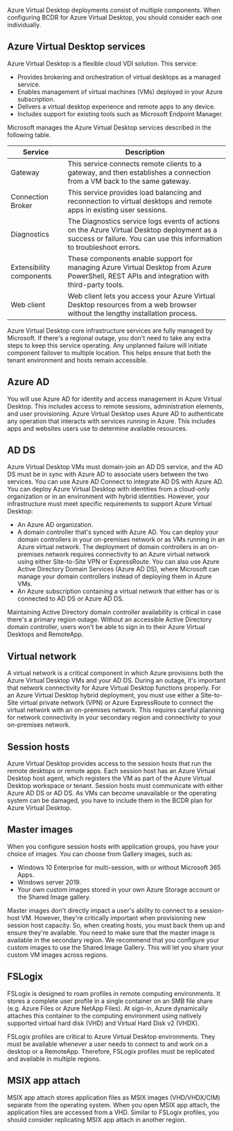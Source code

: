 Azure Virtual Desktop deployments consist of multiple components. When configuring BCDR for Azure Virtual Desktop, you should consider each one individually.

## Azure Virtual Desktop services

Azure Virtual Desktop is a flexible cloud VDI solution. This service:

- Provides brokering and orchestration of virtual desktops as a managed service.
- Enables management of virtual machines (VMs) deployed in your Azure subscription.
- Delivers a virtual desktop experience and remote apps to any device.
- Includes support for existing tools such as Microsoft Endpoint Manager.

Microsoft manages the Azure Virtual Desktop services described in the following table.

| **Service** | **Description** |
| --- | --- |
| Gateway | This service connects remote clients to a gateway, and then establishes a connection from a VM back to the same gateway. |
| Connection Broker | This service provides load balancing and reconnection to virtual desktops and remote apps in existing user sessions. |
| Diagnostics | The Diagnostics service logs events of actions on the Azure Virtual Desktop deployment as a success or failure. You can use this information to troubleshoot errors. |
| Extensibility components | These components enable support for managing Azure Virtual Desktop from Azure PowerShell, REST APIs and integration with third-party tools. |
| Web client | Web client lets you access your Azure Virtual Desktop resources from a web browser without the lengthy installation process. |

Azure Virtual Desktop core infrastructure services are fully managed by Microsoft. If there's a regional outage, you don't need to take any extra steps to keep this service operating. Any unplanned failure will initiate component failover to multiple location. This helps ensure that both the tenant environment and hosts remain accessible.

## Azure AD

You will use Azure AD for identity and access management in Azure Virtual Desktop. This includes access to remote sessions, administration elements, and user provisioning. Azure Virtual Desktop uses Azure AD to authenticate any operation that interacts with services running in Azure. This includes apps and websites users use to determine available resources.

## AD DS

Azure Virtual Desktop VMs must domain-join an AD DS service, and the AD DS must be in sync with Azure AD to associate users between the two services. You can use Azure AD Connect to integrate AD DS with Azure AD. You can deploy Azure Virtual Desktop with identities from a cloud-only organization or in an environment with hybrid identities. However, your infrastructure must meet specific requirements to support Azure Virtual Desktop:

- An Azure AD organization.
- A domain controller that's synced with Azure AD. You can deploy your domain controllers in your on-premises network or as VMs running in an Azure virtual network. The deployment of domain controllers in an on-premises network requires connectivity to an Azure virtual network using either Site-to-Site VPN or ExpressRoute. You can also use Azure Active Directory Domain Services (Azure AD DS), where Microsoft can manage your domain controllers instead of deploying them in Azure VMs.
- An Azure subscription containing a virtual network that either has or is connected to AD DS or Azure AD DS.

Maintaining Active Directory domain controller availability is critical in case there's a primary region outage. Without an accessible Active Directory domain controller, users won't be able to sign in to their Azure Virtual Desktops and RemoteApp.

## Virtual network

A virtual network is a critical component in which Azure provisions both the Azure Virtual Desktop VMs and your AD DS. During an outage, it's important that network connectivity for Azure Virtual Desktop functions properly. For an Azure Virtual Desktop hybrid deployment, you must use either a Site-to-Site  virtual private network (VPN) or Azure ExpressRoute to connect the virtual network with an on-premises network. This requires careful planning for network connectivity in your secondary region and  connectivity to your on-premises network.

## Session hosts

Azure Virtual Desktop provides access to the session hosts that run the remote desktops or remote apps. Each session host has an Azure Virtual Desktop host agent, which registers the VM as part of the Azure Virtual Desktop workspace or tenant. Session hosts must communicate with either Azure AD DS or AD DS. As VMs can become unavailable or the operating system can be damaged, you have to include them in the BCDR plan for Azure Virtual Desktop.

## Master images

When you configure session hosts with application groups, you have your choice of images. You can choose from Gallery images, such as:

- Windows 10 Enterprise for multi-session, with or without Microsoft 365 Apps.
- Windows server 2019.
- Your own custom images stored in your own Azure Storage account or the Shared Image gallery.

Master images don't directly impact a user's ability to connect to a session-host VM. However, they're critically important when provisioning new session host capacity. So, when creating hosts, you must back them up and ensure they're available. You need to make sure that the master image is available in the secondary region. We recommend that you configure your custom images to use the Shared Image Gallery. This will let you share your custom VM images across regions.

## FSLogix

FSLogix is designed to roam profiles in remote computing environments. It stores a complete user profile in a single container on an SMB file share (e.g. Azure Files or Azure NetApp Files). At sign-in, Azure dynamically attaches this container to the computing environment using natively supported virtual hard disk (VHD) and Virtual Hard Disk v2 (VHDX).

FSLogix profiles are critical to Azure Virtual Desktop environments. They must be available whenever a user needs to connect to and work on a desktop or a RemoteApp. Therefore, FSLogix profiles must be replicated and available in multiple regions.

## MSIX app attach

MSIX app attach stores application files as MSIX images (VHD/VHDX/CIM) separate from the operating system. When you open MSIX app attach, the application files are accessed from a VHD. Similar to FSLogix profiles, you should consider replicating MSIX app attach in another region.
